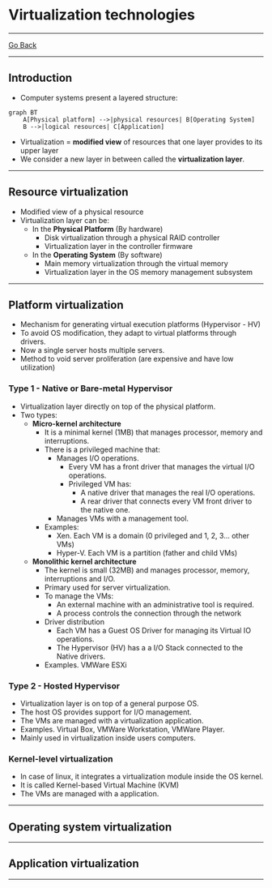 # Virtualization technologies
---
[Go Back](UNIOVI/3S2_IntSys/README.md)

---
## Introduction
- Computer systems present a layered structure:
```mermaid
graph BT
    A[Physical platform] -->|physical resources| B[Operating System]
    B -->|logical resources| C[Application]
```
- Virtualization = **modified view** of resources that one layer provides to its upper layer
- We consider a new layer in between called the **virtualization layer**.
---
## Resource virtualization
- Modified view of a physical resource
- Virtualization layer can be:
	- In the **Physical Platform** (By hardware)
		- Disk virtualization through a physical RAID controller
		- Virtualization layer in the controller firmware
	- In the **Operating System** (By software)
		- Main memory virtualization through the virtual memory
		- Virtualization layer in the OS memory management subsystem
---
## Platform virtualization
- Mechanism for generating virtual execution platforms (Hypervisor - HV)
- To avoid OS modification, they adapt to virtual platforms through drivers.
- Now a single server hosts multiple servers.
- Method to void server proliferation (are expensive and have low utilization)
### Type 1 - Native or Bare-metal Hypervisor
- Virtualization layer directly on top of the physical platform.
- Two types:
	- **Micro-kernel architecture**
		- It is a minimal kernel (1MB) that manages processor, memory and interruptions.
		- There is a privileged machine that:
			- Manages I/O operations.
				- Every VM has a front driver that manages the virtual I/O operations.
				- Privileged VM has:
					- A native driver that manages the real I/O operations.
					- A rear driver that connects every VM front driver to the native one.
			- Manages VMs with a management tool.
		- Examples:
			- Xen. Each VM is a domain (0 privileged and 1, 2, 3... other VMs)
			- Hyper-V. Each VM is a partition (father and child VMs)
	- **Monolithic kernel architecture**
		- The kernel is small (32MB) and manages processor, memory, interruptions and I/O.
		- Primary used for server virtualization.
		- To manage the VMs:
			- An external machine with an administrative tool is required.
			- A process controls the connection through the network
		- Driver distribution
			- Each VM has a Guest OS Driver for managing its Virtual IO operations.
			- The Hypervisor (HV) has a a I/O Stack connected to the Native drivers.
		- Examples. VMWare ESXi
### Type 2 - Hosted Hypervisor
- Virtualization layer is on top of a general purpose OS.
- The host OS provides support for I/O management.
- The VMs are managed with a virtualization application.
- Examples. Virtual Box, VMWare Workstation, VMWare Player.
- Mainly used in virtualization inside users computers.
### Kernel-level virtualization
- In case of linux, it integrates a virtualization module inside the OS kernel.
- It is called Kernel-based Virtual Machine (KVM)
- The VMs are managed with a application.
---
## Operating system virtualization

---
## Application virtualization

---